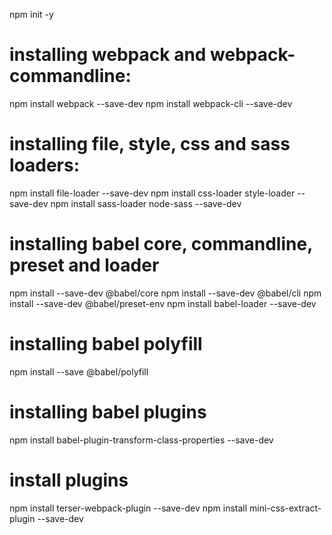 npm init -y


# installing webpack and webpack-commandline:

npm install webpack --save-dev
npm install webpack-cli --save-dev

# installing file, style, css and sass loaders:

npm install file-loader --save-dev 
npm install css-loader style-loader --save-dev
npm install sass-loader node-sass --save-dev

# installing babel core, commandline, preset and loader
npm install --save-dev @babel/core 
npm install --save-dev @babel/cli 
npm install --save-dev @babel/preset-env
npm install babel-loader --save-dev

# installing babel polyfill
npm install --save @babel/polyfill

# installing babel plugins
npm install babel-plugin-transform-class-properties --save-dev


# install plugins
npm install terser-webpack-plugin --save-dev
npm install mini-css-extract-plugin --save-dev